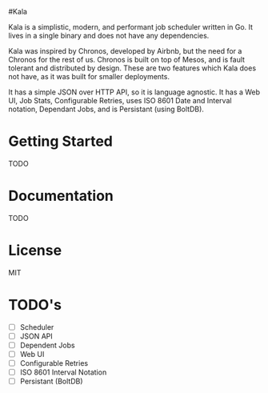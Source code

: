 #Kala

Kala is a simplistic, modern, and performant job scheduler written in Go. It lives in a single binary and does not have any dependencies.

Kala was inspired by Chronos, developed by Airbnb, but the need for a Chronos for the rest of us. Chronos is built on top of Mesos, and
is fault tolerant and distributed by design. These are two features which Kala does not have, as it was built for smaller deployments.

It has a simple JSON over HTTP API, so it is language agnostic. It has a Web UI, Job Stats, Configurable Retries, uses ISO 8601 Date and Interval
notation, Dependant Jobs, and is Persistant (using BoltDB).

# Getting Started

TODO

# Documentation

TODO

# License

MIT


# TODO's

- [ ] Scheduler
- [ ] JSON API
- [ ] Dependent Jobs
- [ ] Web UI
- [ ] Configurable Retries
- [ ] ISO 8601 Interval Notation
- [ ] Persistant (BoltDB)
